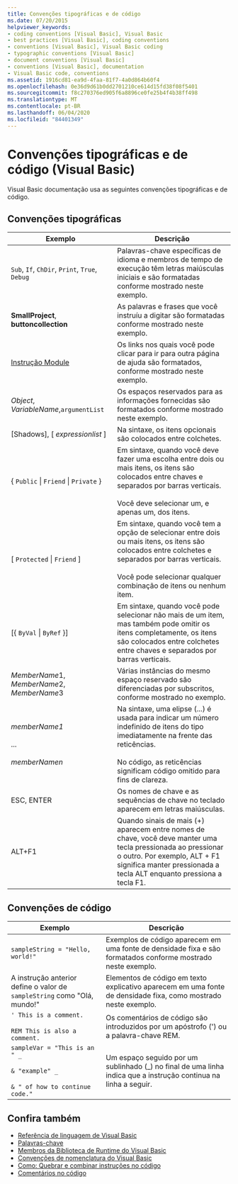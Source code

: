 ```yaml
---
title: Convenções tipográficas e de código
ms.date: 07/20/2015
helpviewer_keywords:
- coding conventions [Visual Basic], Visual Basic
- best practices [Visual Basic], coding conventions
- conventions [Visual Basic], Visual Basic coding
- typographic conventions [Visual Basic]
- document conventions [Visual Basic]
- conventions [Visual Basic], documentation
- Visual Basic code, conventions
ms.assetid: 1916cd81-ea9d-4faa-81f7-4a0d864b60f4
ms.openlocfilehash: 0e36d9d61b0dd2701210ce614d15fd38f08f5401
ms.sourcegitcommit: f8c270376ed905f6a8896ce0fe25b4f4b38ff498
ms.translationtype: MT
ms.contentlocale: pt-BR
ms.lasthandoff: 06/04/2020
ms.locfileid: "84401349"
---
```

# <a name="typographic-and-code-conventions-visual-basic"></a>Convenções tipográficas e de código (Visual Basic)

Visual Basic documentação usa as seguintes convenções tipográficas e de código.  
  
## <a name="typographic-conventions"></a>Convenções tipográficas  
  
|Exemplo|Descrição|  
|-------------|-----------------|  
|`Sub`, `If`, `ChDir`, `Print`, `True`, `Debug`|Palavras-chave específicas de idioma e membros de tempo de execução têm letras maiúsculas iniciais e são formatadas conforme mostrado neste exemplo.|  
|**SmallProject**, **buttoncollection**|As palavras e frases que você instruíu a digitar são formatadas conforme mostrado neste exemplo.|  
|[Instrução Module](statements/module-statement.md)|Os links nos quais você pode clicar para ir para outra página de ajuda são formatados, conforme mostrado neste exemplo.|  
|*Object*, *VariableName*,`argumentList`|Os espaços reservados para as informações fornecidas são formatados conforme mostrado neste exemplo.|  
|[Shadows], [ *expressionlist* ]|Na sintaxe, os itens opcionais são colocados entre colchetes.|  
|{ `Public` &#124; `Friend` &#124; `Private` }|Em sintaxe, quando você deve fazer uma escolha entre dois ou mais itens, os itens são colocados entre chaves e separados por barras verticais.<br /><br /> Você deve selecionar um, e apenas um, dos itens.|  
|[ `Protected` &#124; `Friend` ]|Em sintaxe, quando você tem a opção de selecionar entre dois ou mais itens, os itens são colocados entre colchetes e separados por barras verticais.<br /><br /> Você pode selecionar qualquer combinação de itens ou nenhum item.|  
|[{ `ByVal` &#124; `ByRef` }]|Em sintaxe, quando você pode selecionar não mais de um item, mas também pode omitir os itens completamente, os itens são colocados entre colchetes entre chaves e separados por barras verticais.|  
|*MemberName*1, *MemberName*2, *MemberName*3|Várias instâncias do mesmo espaço reservado são diferenciadas por subscritos, conforme mostrado no exemplo.|  
|*memberName1*<br /><br /> ...<br /><br /> *memberNamen*|Na sintaxe, uma elipse (...) é usada para indicar um número indefinido de itens do tipo imediatamente na frente das reticências.<br /><br /> No código, as reticências significam código omitido para fins de clareza.|  
|ESC, ENTER|Os nomes de chave e as sequências de chave no teclado aparecem em letras maiúsculas.|  
|ALT+F1|Quando sinais de mais (+) aparecem entre nomes de chave, você deve manter uma tecla pressionada ao pressionar o outro. Por exemplo, ALT + F1 significa manter pressionada a tecla ALT enquanto pressiona a tecla F1.|  
  
## <a name="code-conventions"></a>Convenções de código  
  
|Exemplo|Descrição|  
|-------------|-----------------|  
|`sampleString = "Hello, world!"`|Exemplos de código aparecem em uma fonte de densidade fixa e são formatados conforme mostrado neste exemplo.|  
|A instrução anterior define o valor de `sampleString` como "Olá, mundo!"|Elementos de código em texto explicativo aparecem em uma fonte de densidade fixa, como mostrado neste exemplo.|  
|`' This is a comment.`<br /><br /> `REM This is also a comment.`|Os comentários de código são introduzidos por um apóstrofo (') ou a palavra-chave REM.|  
|`sampleVar = "This is an " _`<br /><br /> `& "example" _`<br /><br /> `& " of how to continue code."`|Um espaço seguido por um sublinhado (_) no final de uma linha indica que a instrução continua na linha a seguir.|  
  
## <a name="see-also"></a>Confira também

- [Referência de linguagem de Visual Basic](index.md)
- [Palavras-chave](keywords/index.md)
- [Membros da Biblioteca de Runtime do Visual Basic](runtime-library-members.md)
- [Convenções de nomenclatura do Visual Basic](../programming-guide/program-structure/naming-conventions.md)
- [Como: Quebrar e combinar instruções no código](../programming-guide/program-structure/how-to-break-and-combine-statements-in-code.md)
- [Comentários no código](../programming-guide/program-structure/comments-in-code.md)
